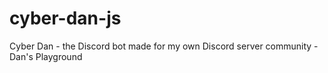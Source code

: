 # cyber-dan-js
Cyber Dan - the Discord bot made for my own Discord server community - Dan's Playground
